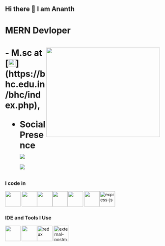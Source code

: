 ## Hi there 👋 I am Ananth

<h1>MERN Devloper<h1>
<img align="right" width="370" height="290" src=https://www.shutterstock.com/image-photo/igniting-innovation-harnessing-power-coding-600nw-2425426569.jpg>
<!-- - 🔭 Here's my [portfolio](https://hareesh.web.app/)                                                  -->
- M.sc at [<img src=https://www.google.com/url?sa=i&url=https%3A%2F%2Fwww.facebook.com%2Fp%2FBcom-CA-Bishop-Heber-College-100068657043960%2F&psig=AOvVaw3u40jSl7tbt7UT8aPRpjD_&ust=1742324199733000&source=images&cd=vfe&opi=89978449&ved=0CBQQjRxqFwoTCPjA28rlkYwDFQAAAAAdAAAAABAE height="24">](https://bhc.edu.in/bhc/index.php),

- Social Presence
<br />[<img src="https://img.shields.io/badge/LinkedIn-0077B5?style=for-the-badge&logo=linkedin&logoColor=white" />](https://www.linkedin.com/in/ananth-ar-2118b4317/) <br/> [<img src="https://img.shields.io/badge/instagram-d62976?style=for-the-badge&logo=instagram&logoColor=white" />](https://www.instagram.com/ananth__ram/?__pwa=1)



### I code in
<img height="50" width="50" src="https://img.icons8.com/color/48/000000/html-5.png" /> <img height="50" width="50" src="https://img.icons8.com/color/48/000000/css3.png" /><img height="50" width="50" src="https://img.icons8.com/color/48/000000/javascript.png"/><img height="50" width="50" src="https://img.icons8.com/color/48/000000/react-native.png"/><img height="50" width="50" src="https://img.icons8.com/color/48/000000/mongodb.png"/> <img height="50" width="50" src="https://img.icons8.com/color/48/000000/nodejs.png"/><img width="50" height="50" src="https://img.icons8.com/color/48/express-js.png" alt="express-js"/>

### IDE and Tools I Use
<img height="50" width="50" src="https://img.icons8.com/color/48/000000/visual-studio-code-2019.png"/> <img height="50" width="50" src="https://img.icons8.com/color/50/000000/git.png"/><img width="50" height="50" src="https://img.icons8.com/color/48/redux.png" alt="redux"/> <img width="50" height="50" src="https://img.icons8.com/external-tal-revivo-color-tal-revivo/24/external-postman-is-the-only-complete-api-development-environment-logo-color-tal-revivo.png" alt="external-postman-is-the-only-complete-api-development-environment-logo-color-tal-revivo"/>

